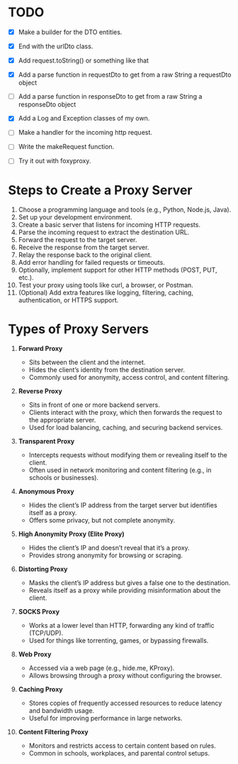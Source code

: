 # TODO
- [X] Make a builder for the DTO entities.
- [X] End with the urlDto class.
- [X] Add request.toString() or something like that 
- [X] Add a parse function in requestDto to get from a raw String a requestDto object
- [ ] Add a parse function in responseDto to get from a raw String a responseDto object

- [X] Add a Log and Exception classes of my own.
 
- [ ] Make a handler for the incoming http request.

- [ ] Write the makeRequest function.
- [ ] Try it out with foxyproxy.

# Steps to Create a Proxy Server

1. Choose a programming language and tools (e.g., Python, Node.js, Java).
2. Set up your development environment.
3. Create a basic server that listens for incoming HTTP requests.
4. Parse the incoming request to extract the destination URL.
5. Forward the request to the target server.
6. Receive the response from the target server.
7. Relay the response back to the original client.
8. Add error handling for failed requests or timeouts.
9. Optionally, implement support for other HTTP methods (POST, PUT, etc.).
10. Test your proxy using tools like curl, a browser, or Postman.
11. (Optional) Add extra features like logging, filtering, caching, authentication, or HTTPS support.

# Types of Proxy Servers

1. **Forward Proxy**
   - Sits between the client and the internet.
   - Hides the client’s identity from the destination server.
   - Commonly used for anonymity, access control, and content filtering.

2. **Reverse Proxy**
   - Sits in front of one or more backend servers.
   - Clients interact with the proxy, which then forwards the request to the appropriate server.
   - Used for load balancing, caching, and securing backend services.

3. **Transparent Proxy**
   - Intercepts requests without modifying them or revealing itself to the client.
   - Often used in network monitoring and content filtering (e.g., in schools or businesses).

4. **Anonymous Proxy**
   - Hides the client’s IP address from the target server but identifies itself as a proxy.
   - Offers some privacy, but not complete anonymity.

5. **High Anonymity Proxy (Elite Proxy)**
   - Hides the client’s IP and doesn’t reveal that it’s a proxy.
   - Provides strong anonymity for browsing or scraping.

6. **Distorting Proxy**
   - Masks the client’s IP address but gives a false one to the destination.
   - Reveals itself as a proxy while providing misinformation about the client.

7. **SOCKS Proxy**
   - Works at a lower level than HTTP, forwarding any kind of traffic (TCP/UDP).
   - Used for things like torrenting, games, or bypassing firewalls.

8. **Web Proxy**
   - Accessed via a web page (e.g., hide.me, KProxy).
   - Allows browsing through a proxy without configuring the browser.

9. **Caching Proxy**
   - Stores copies of frequently accessed resources to reduce latency and bandwidth usage.
   - Useful for improving performance in large networks.

10. **Content Filtering Proxy**
    - Monitors and restricts access to certain content based on rules.
    - Common in schools, workplaces, and parental control setups.
